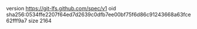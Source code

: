 version https://git-lfs.github.com/spec/v1
oid sha256:0534ffe2207f64ed7d2639c0dfb7ee00bf75f6d86c91243668a63fce62fff9a7
size 2164
